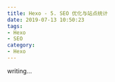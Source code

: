 ```yaml
---
title: Hexo - 5. SEO 优化与站点统计
date: 2019-07-13 10:50:23
tags:
- Hexo
- SEO
category:
- Hexo
---
```

writing...